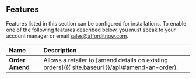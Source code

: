 ## Features

Features listed in this section can be configured for installations. To enable
one of the following features described below, you must speak to your account manager
or email [sales@afforditnow.com](mailto:sales@afforditnow.com).

| Name | Description |
| :--- | :---   |
| **Order Amend** | Allows a retailer to [amend details on existing orders]({{ site.baseurl }}/api/#amend-an-order).
